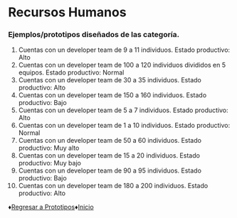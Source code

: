# Recursos Humanos
### Ejemplos/prototipos diseñados de las categoría.

1. Cuentas con un developer team de 9 a 11 individuos. Estado productivo: Alto
2. Cuentas con un developer team de 100 a 120 individuos divididos en 5 equipos. Estado productivo: Normal
3. Cuentas con un developer team de 30 a 35 individuos. Estado productivo: Alto
4. Cuentas con un developer team de 150 a 160 individuos. Estado productivo: Bajo
5. Cuentas con un developer team de 5 a 7 individuos. Estado productivo: Alto
6. Cuentas con un developer team de 1 a 10 individuos. Estado productivo: Normal
7. Cuentas con un developer team de 50 a 60 individuos. Estado productivo: Muy alto 
8. Cuentas con un developer team de 15 a 20 individuos. Estado productivo: Muy bajo
9. Cuentas con un developer team de 90 a 95 individuos. Estado productivo: Bajo
10. Cuentas con un developer team de 180 a 200 individuos. Estado productivo: Alto

♦[Regresar a Prototipos](https://github.com/Edwin-Lines/Proyecto-And-Then...-/tree/main/Documentaci%C3%B3n/7.%20Prototipos%20de%20las%20cartas "Prototipos")♦[Inicio](https://github.com/Edwin-Lines/Proyecto-And-Then...- "Inicio")
